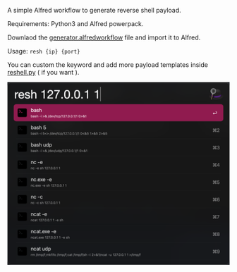 A simple Alfred workflow to generate reverse shell payload.

Requirements: Python3 and Alfred powerpack.

Downlaod the [generator.alfredworkflow](https://github.com/fade03/reverse-shell-workflow/blob/master/generator.alfredworkflow) file and import it to Alfred.

Usage: `resh {ip} {port}`

You can custom the keyword and add more payload templates inside [reshell.py](https://github.com/fade03/reverse-shell-workflow/blob/master/reshell.py) ( if you want ).

![shot.png](https://github.com/fade03/reverse-shell-workflow/blob/master/shot.png)
